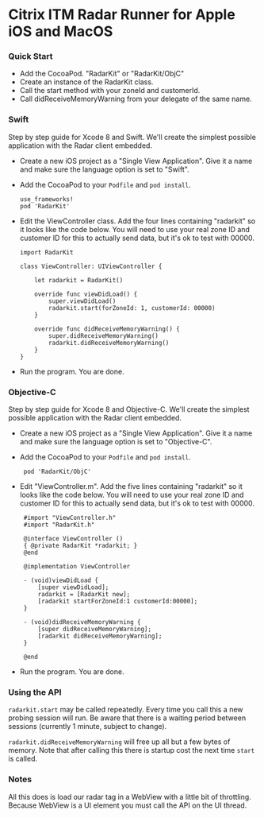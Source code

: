 # Citrix ITM Radar Runner for Apple iOS and MacOS

### Quick Start

 * Add the CocoaPod. "RadarKit" or "RadarKit/ObjC"
 * Create an instance of the RadarKit class.
 * Call the start method with your zoneId and customerId.
 * Call didReceiveMemoryWarning from your delegate of the same name.

### Swift

Step by step guide for Xcode 8 and Swift. We'll create the simplest possible
application with the Radar client embedded.

 * Create a new iOS project as a "Single View Application". Give it a name and
   make sure the language option is set to "Swift".

 * Add the CocoaPod to your `Podfile` and `pod install`.

       use_frameworks!
       pod 'RadarKit'

 * Edit the ViewController class. Add the four lines containing "radarkit" so
   it looks like the code below. You will need to use your real zone ID and
   customer ID for this to actually send data, but it's ok to test with 00000.

       import RadarKit

       class ViewController: UIViewController {

           let radarkit = RadarKit()

           override func viewDidLoad() {
               super.viewDidLoad()
               radarkit.start(forZoneId: 1, customerId: 00000)
           }

           override func didReceiveMemoryWarning() {
               super.didReceiveMemoryWarning()
               radarkit.didReceiveMemoryWarning()
           }
       }

 * Run the program. You are done.

### Objective-C

Step by step guide for Xcode 8 and Objective-C. We'll create the simplest
possible application with the Radar client embedded.

 * Create a new iOS project as a "Single View Application". Give it a name and
   make sure the language option is set to "Objective-C".

* Add the CocoaPod to your `Podfile` and `pod install`.

       pod 'RadarKit/ObjC'

 * Edit "ViewController.m". Add the five lines containing "radarkit" so
   it looks like the code below. You will need to use your real zone ID and
   customer ID for this to actually send data, but it's ok to test with 00000.

        #import "ViewController.h"
        #import "RadarKit.h"

        @interface ViewController ()
        { @private RadarKit *radarkit; }
        @end

        @implementation ViewController

        - (void)viewDidLoad {
            [super viewDidLoad];
            radarkit = [RadarKit new];
            [radarkit startForZoneId:1 customerId:00000];
        }

        - (void)didReceiveMemoryWarning {
            [super didReceiveMemoryWarning];
            [radarkit didReceiveMemoryWarning];
        }

        @end

 * Run the program. You are done.

### Using the API

`radarkit.start` may be called repeatedly. Every time you call this a new probing
session will run. Be aware that there is a waiting period between sessions
(currently 1 minute, subject to change).

`radarkit.didReceiveMemoryWarning` will free up all but a few bytes of memory. Note
that after calling this there is startup cost the next time `start` is called.

### Notes

All this does is load our radar tag in a WebView with a little bit of throttling.
Because WebView is a UI element you must call the API on the UI thread.
